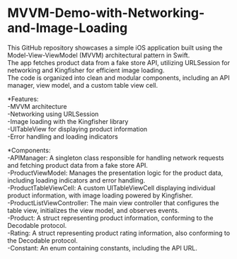 # MVVM-Demo-with-Networking-and-Image-Loading
This GitHub repository showcases a simple iOS application built using the Model-View-ViewModel (MVVM) architectural pattern in Swift.<br>The app fetches product data from a fake store API, utilizing URLSession for networking and Kingfisher for efficient image loading.<br>
The code is organized into clean and modular components, including an API manager, view model, and a custom table view cell.

*Features:<br>
-MVVM architecture<br>
-Networking using URLSession<br>
-Image loading with the Kingfisher library<br>
-UITableView for displaying product information<br>
-Error handling and loading indicators<br>

*Components:<br>
-APIManager: A singleton class responsible for handling network requests and fetching product data from a fake store API.<br>
-ProductViewModel: Manages the presentation logic for the product data, including loading indicators and error handling.<br>
-ProductTableViewCell: A custom UITableViewCell displaying individual product information, with image loading powered by Kingfisher.<br>
-ProductListViewController: The main view controller that configures the table view, initializes the view model, and observes events.<br>
-Product: A struct representing product information, conforming to the Decodable protocol.<br>
-Rating: A struct representing product rating information, also conforming to the Decodable protocol.<br>
-Constant: An enum containing constants, including the API URL.
